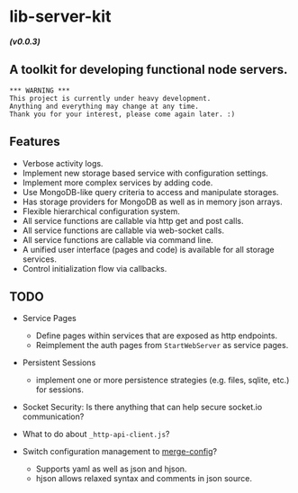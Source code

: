 # lib-server-kit
***(v0.0.3)***
## A toolkit for developing functional node servers.

```
*** WARNING ***
This project is currently under heavy development.
Anything and everything may change at any time.
Thank you for your interest, please come again later. :)
```


Features
---------------------------------------------------------------------

- Verbose activity logs.
- Implement new storage based service with configuration settings.
- Implement more complex services by adding code.
- Use MongoDB-like query criteria to access and manipulate storages.
- Has storage providers for MongoDB as well as in memory json arrays.
- Flexible hierarchical configuration system.
- All service functions are callable via http get and post calls.
- All service functions are callable via web-socket calls.
- All service functions are callable via command line.
- A unified user interface (pages and code) is available for all storage services.
- Control initialization flow via callbacks.


TODO
---------------------------------------------------------------------

- Service Pages
	- Define pages within services that are exposed as http endpoints.
	- Reimplement the auth pages from `StartWebServer` as service pages.

- Persistent Sessions
	- implement one or more persistence strategies (e.g. files, sqlite, etc.) for sessions.

- Socket Security: Is there anything that can help secure socket.io communication?

- What to do about `_http-api-client.js`?

- Switch configuration management to [merge-config](https://www.npmjs.com/package/merge-config)?
	- Supports yaml as well as json and hjson.
	- hjson allows relaxed syntax and comments in json source.
